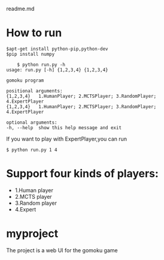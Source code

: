 readme.md

# How to run
	
	$apt-get install python-pip,python-dev
	$pip install numpy

        $ python run.py -h
	usage: run.py [-h] {1,2,3,4} {1,2,3,4}

	gomoku program

	positional arguments:
	{1,2,3,4}   1.HumanPlayer; 2.MCTSPlayer; 3.RandomPlayer; 4.ExpertPlayer
	{1,2,3,4}   1.HumanPlayer; 2.MCTSPlayer; 3.RandomPlayer; 4.ExpertPlayer

	optional arguments:
	-h, --help  show this help message and exit

If you want to play with ExpertPlayer,you can run
	
	$ python run.py 1 4


# Support four kinds of players:

* 1.Human player
* 2.MCTS player
* 3.Random player
* 4.Expert 

# myproject 

The project is a web UI for the gomoku game

	
